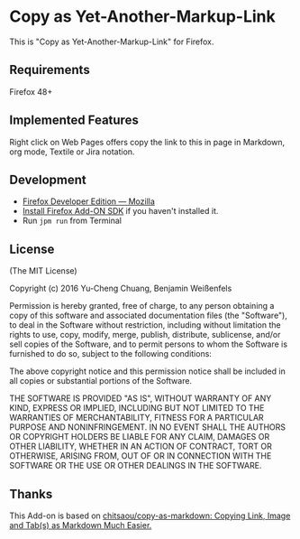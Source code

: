 # Copy as Yet-Another-Markup-Link

This is "Copy as Yet-Another-Markup-Link" for Firefox.

## Requirements

Firefox 48+

## Implemented Features

Right click on Web Pages offers copy the link to this in page in
Markdown, org mode, Textile or Jira notation.

## Development

* [Firefox Developer Edition — Mozilla](https://www.mozilla.org/en-US/firefox/developer/)
* [Install Firefox Add-ON SDK](https://developer.mozilla.org/en-US/Add-ons/SDK/Tutorials/Installation)
  if you haven't installed it.
* Run `jpm run` from Terminal

## License

(The MIT License)

Copyright (c) 2016 Yu-Cheng Chuang, Benjamin Weißenfels

Permission is hereby granted, free of charge, to any person obtaining a copy
of this software and associated documentation files (the "Software"), to deal
in the Software without restriction, including without limitation the rights
to use, copy, modify, merge, publish, distribute, sublicense, and/or sell
copies of the Software, and to permit persons to whom the Software is
furnished to do so, subject to the following conditions:

The above copyright notice and this permission notice shall be included in
all copies or substantial portions of the Software.

THE SOFTWARE IS PROVIDED "AS IS", WITHOUT WARRANTY OF ANY KIND, EXPRESS OR
IMPLIED, INCLUDING BUT NOT LIMITED TO THE WARRANTIES OF MERCHANTABILITY,
FITNESS FOR A PARTICULAR PURPOSE AND NONINFRINGEMENT. IN NO EVENT SHALL THE
AUTHORS OR COPYRIGHT HOLDERS BE LIABLE FOR ANY CLAIM, DAMAGES OR OTHER
LIABILITY, WHETHER IN AN ACTION OF CONTRACT, TORT OR OTHERWISE, ARISING FROM,
OUT OF OR IN CONNECTION WITH THE SOFTWARE OR THE USE OR OTHER DEALINGS IN
THE SOFTWARE.

## Thanks

This Add-on is based on
[chitsaou/copy-as-markdown: Copying Link, Image and Tab(s) as Markdown Much Easier.](https://github.com/chitsaou/copy-as-markdown)
